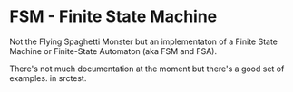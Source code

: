 # FSM - Finite State Machine

Not the Flying Spaghetti Monster but an implementaton of a Finite State Machine or Finite-State Automaton (aka FSM and FSA).

There's not much documentation at the moment but there's a good set of examples. in srctest.
